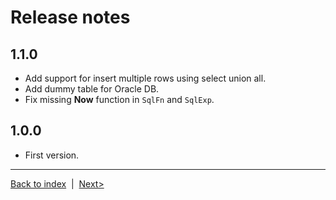 # Release notes

## 1.1.0
* Add support for insert multiple rows using select union all.
* Add dummy table for Oracle DB.
* Fix missing **Now** function in `SqlFn` and `SqlExp`.

## 1.0.0
* First version.

---
[Back to index](index.md) &nbsp;|&nbsp;  [Next>](entity-classes.md)